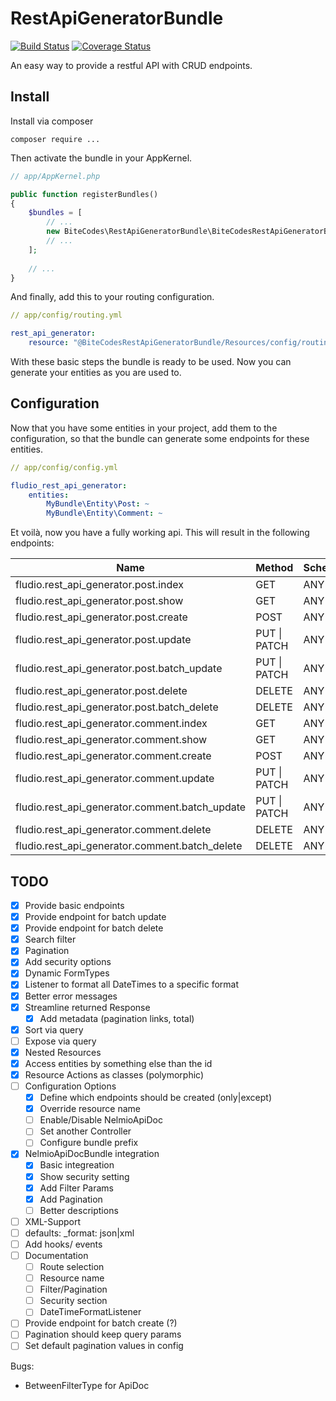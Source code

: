# RestApiGeneratorBundle

[![Build Status](https://travis-ci.org/fludio/rest-api-generator-bundle.svg?branch=master)](https://travis-ci.org/fludio/rest-api-generator-bundle)
[![Coverage Status](https://coveralls.io/repos/github/fludio/rest-api-generator-bundle/badge.svg?branch=master)](https://coveralls.io/github/fludio/rest-api-generator-bundle?branch=master)

An easy way to provide a restful API with CRUD endpoints.

## Install

Install via composer

```
composer require ...
```
Then activate the bundle in your AppKernel.

``` php
// app/AppKernel.php

public function registerBundles()
{
    $bundles = [
        // ...
        new BiteCodes\RestApiGeneratorBundle\BiteCodesRestApiGeneratorBundle(),
        // ...
    ];
    
    // ...
}
```
And finally, add this to your routing configuration.

``` yaml
// app/config/routing.yml

rest_api_generator:
    resource: "@BiteCodesRestApiGeneratorBundle/Resources/config/routing.yml"
```

With these basic steps the bundle is ready to be used. Now you can generate your entities as you are used to.


## Configuration

Now that you have some entities in your project, add them to the configuration, so that the bundle can generate
some endpoints for these entities.

``` yaml
// app/config/config.yml

fludio_rest_api_generator:
    entities:
        MyBundle\Entity\Post: ~
        MyBundle\Entity\Comment: ~
```
Et voilà, now you have a fully working api. This will result in the following endpoints:

| Name                                             | Method            | Scheme | Host | Path            |
|--------------------------------------------------|-------------------|--------|------|-----------------|
| fludio.rest_api_generator.post.index             | GET               | ANY    | ANY  | /posts          |
| fludio.rest_api_generator.post.show              | GET               | ANY    | ANY  | /posts/{id}     |
| fludio.rest_api_generator.post.create            | POST              | ANY    | ANY  | /posts          |
| fludio.rest_api_generator.post.update            | PUT &#124; PATCH  | ANY    | ANY  | /posts/{id}     |
| fludio.rest_api_generator.post.batch\_update     | PUT &#124; PATCH  | ANY    | ANY  | /posts          |
| fludio.rest_api_generator.post.delete            | DELETE            | ANY    | ANY  | /posts/{id}     |
| fludio.rest_api_generator.post.batch\_delete     | DELETE            | ANY    | ANY  | /posts          |
| fludio.rest_api_generator.comment.index          | GET               | ANY    | ANY  | /comments       |
| fludio.rest_api_generator.comment.show           | GET               | ANY    | ANY  | /comments/{id}  |
| fludio.rest_api_generator.comment.create         | POST              | ANY    | ANY  | /comments       |
| fludio.rest_api_generator.comment.update         | PUT &#124;  PATCH | ANY    | ANY  | /comments/{id}  |
| fludio.rest_api_generator.comment.batch\_update  | PUT &#124;  PATCH | ANY    | ANY  | /comments       |
| fludio.rest_api_generator.comment.delete         | DELETE            | ANY    | ANY  | /comments/{id}  |
| fludio.rest_api_generator.comment.batch\_delete  | DELETE            | ANY    | ANY  | /comments       |


## TODO

- [x] Provide basic endpoints
- [x] Provide endpoint for batch update
- [x] Provide endpoint for batch delete
- [x] Search filter
- [x] Pagination
- [x] Add security options
- [x] Dynamic FormTypes
- [x] Listener to format all DateTimes to a specific format
- [x] Better error messages
- [x] Streamline returned Response
  - [x] Add metadata (pagination links, total)
- [x] Sort via query
- [ ] Expose via query
- [x] Nested Resources
- [x] Access entities by something else than the id
- [x] Resource Actions as classes (polymorphic)
- [ ] Configuration Options
  - [x] Define which endpoints should be created (only|except)
  - [x] Override resource name
  - [ ] Enable/Disable NelmioApiDoc
  - [ ] Set another Controller
  - [ ] Configure bundle prefix
- [x] NelmioApiDocBundle integration
  - [x] Basic integreation
  - [x] Show security setting
  - [x] Add Filter Params
  - [x] Add Pagination
  - [ ] Better descriptions 
- [ ] XML-Support
- [ ] defaults: _format: json|xml
- [ ] Add hooks/ events
- [ ] Documentation
  - [ ] Route selection
  - [ ] Resource name
  - [ ] Filter/Pagination
  - [ ] Security section
  - [ ] DateTimeFormatListener
- [ ] Provide endpoint for batch create (?)
- [ ] Pagination should keep query params
- [ ] Set default pagination values in config

Bugs:
- BetweenFilterType for ApiDoc